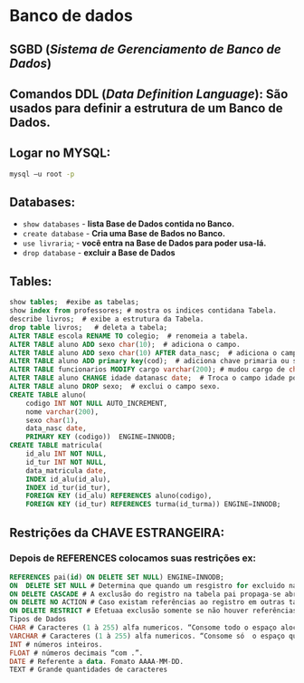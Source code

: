 # Banco de dados

## SGBD (*Sistema de Gerenciamento de Banco de Dados*)
## Comandos DDL (*Data Definition Language*): São usados para definir a estrutura de um Banco de Dados.

## Logar no MYSQL:
```bash
mysql –u root -p
```	
	
## Databases:

- `show databases` - **lista Base de  Dados contida no Banco.**
- `create database` - **Cria uma Base de Bados no Banco.**
- `use livraria`;  - **você entra na Base de Dados para poder usa-lá.**
- `drop database`  - **excluir  a Base de Dados**

## Tables:

```sql
show tables;  #exibe as tabelas;
show index from professores; # mostra os indices contidana Tabela.
describe livros;  # exibe a estrutura da Tabela.
drop table livros;   # deleta a tabela;
ALTER TABLE escola RENAME TO colegio;  # renomeia a tabela.
ALTER TABLE aluno ADD sexo char(10);  # adiciona o campo.
ALTER TABLE aluno ADD sexo char(10) AFTER data_nasc;  # adiciona o campo podendo ser after OU first.
ALTER TABLE aluno ADD primary key(cod);  # adiciona chave primaria ou se usar drop deleta.
ALTER TABLE funcionarios MODIFY cargo varchar(200); # mudou cargo de char para varchar.
ALTER TABLE aluno CHANGE idade datanasc date;  # Troca o campo idade por datanasc.
ALTER TABLE aluno DROP sexo;  # exclui o campo sexo.
CREATE TABLE aluno(
	codigo INT NOT NULL AUTO_INCREMENT,
	nome varchar(200),
	sexo char(1),
	data_nasc date,
	PRIMARY KEY (codigo))  ENGINE=INNODB;
CREATE TABLE matricula(
	id_alu INT NOT NULL,
	id_tur INT NOT NULL, 
	data_matricula date,
	INDEX id_alu(id_alu),
	INDEX id_tur(id_tur),
	FOREIGN KEY (id_alu) REFERENCES aluno(codigo),
	FOREIGN KEY (id_tur) REFERENCES turma(id_turma)) ENGINE=INNODB;
```

## Restrições da CHAVE ESTRANGEIRA:
### Depois de **REFERENCES** colocamos suas restrições ex:
```sql
REFERENCES pai(id) ON DELETE SET NULL) ENGINE=INNODB;
ON  DELETE SET NULL # Determina que quando um resgistro for excluido na tabela pai, a coluna associada na tabela filho será alterada para NULL.
ON DELETE CASCADE # A exclusão do registro na tabela pai propaga-se abrangendo também todas as ocorrencias da tabela filho.
ON DELETE NO ACTION # Caso existam referências ao registro em outras tabelas, a exclusão é cancelada. Para excluir o resgistro da tabela pai primeiro devemos excluir na tabela filho.
ON DELETE RESTRICT # Efetuaa exclusão somente se não houver referências ao resgistro em  outras tabelas filhas. Um registro na tabela pai só poderá ser excluído se não houver em referências  a ela na tabela filho. 
Tipos de Dados
CHAR # Caracteres (1 à 255) alfa numericos. “Consome todo o espaço alocado”
VARCHAR # Caracteres (1 à 255) alfa numericos. “Consome só  o espaço que usar preenchido ”
INT # números inteiros.
FLOAT # números decimais “com .”.
DATE # Referente a data. Fomato AAAA-MM-DD.
TEXT # Grande quantidades de caracteres
```

